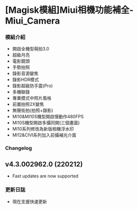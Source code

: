 # [Magisk模組]Miui相機功能補全-Miui_Camera
### 模組介紹
- 開啟全機型萌拍3.0
- 超級月亮
- 電影鏡頭
- 手勢拍照
- 錄影音源變焦
- 錄影HDR模式
- 錄影超級防手震(Pro)
- 多機聯錄
- 專業模式中照片風格
- 前置拍照2X變焦
- 無聲街拍(拍照+錄影)
- MI10&MI10S機型開啟慢動作480FPS
- MI10S機型開啟多攝同開(三個畫面)
- MI10系列修改為新版相機浮水印
- MI12&CIVI系列加入前攝補光介面

### Changelog
## v4.3.002962.0 (220212)
- Fast updates are now supported

### 更新日誌
- 現在支援快速更新
